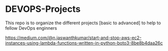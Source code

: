 # DEVOPS-Projects

This repo is to organize the different projects [basic to advanced] to help to fellow DevOps enginners

https://medium.com/@n.jaswanthkumar/start-and-stop-aws-ec2-instances-using-lambda-functions-written-in-python-boto3-8be8b4daa26c
